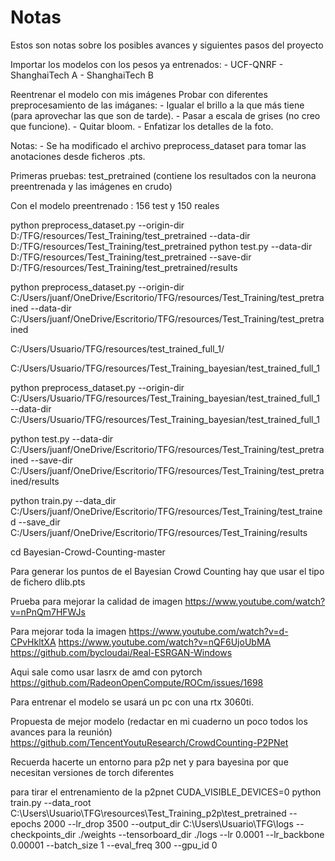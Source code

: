 # Notas
Estos son notas sobre los posibles avances y siguientes pasos del proyecto

Importar los modelos con los pesos ya entrenados:
    - UCF-QNRF
    - ShanghaiTech A
    - ShanghaiTech B

Reentrenar el modelo con mis imágenes
Probar con diferentes preprocesamiento de las imáganes:
    - Igualar el brillo a la que más tiene (para aprovechar las que son de tarde).
    - Pasar a escala de grises (no creo que funcione).
    - Quitar bloom.
    - Enfatizar los detalles de la foto.

Notas: 
    - Se ha modificado el archivo preprocess_dataset para tomar las anotaciones desde ficheros 
    .pts.

Primeras pruebas: test_pretrained (contiene los resultados con la neurona preentrenada y las imágenes en crudo)

Con el modelo preentrenado : 156 test y 150 reales

python preprocess_dataset.py --origin-dir D:/TFG/resources/Test_Training/test_pretrained --data-dir D:/TFG/resources/Test_Training/test_pretrained
python test.py --data-dir D:/TFG/resources/Test_Training/test_pretrained --save-dir D:/TFG/resources/Test_Training/test_pretrained/results

python preprocess_dataset.py --origin-dir C:/Users/juanf/OneDrive/Escritorio/TFG/resources/Test_Training/test_pretrained --data-dir   C:/Users/juanf/OneDrive/Escritorio/TFG/resources/Test_Training/test_pretrained

C:/Users/Usuario/TFG/resources/test_trained_full_1/

C:/Users/Usuario/TFG/resources/Test_Training_bayesian/test_trained_full_1

python preprocess_dataset.py --origin-dir C:/Users/Usuario/TFG/resources/Test_Training_bayesian/test_trained_full_1 --data-dir   C:/Users/Usuario/TFG/resources/Test_Training_bayesian/test_trained_full_1


python test.py --data-dir C:/Users/juanf/OneDrive/Escritorio/TFG/resources/Test_Training/test_pretrained --save-dir C:/Users/juanf/OneDrive/Escritorio/TFG/resources/Test_Training/test_pretrained/results

python train.py --data_dir C:/Users/juanf/OneDrive/Escritorio/TFG/resources/Test_Training/test_trained --save_dir C:/Users/juanf/OneDrive/Escritorio/TFG/resources/Test_Training/results

 cd Bayesian-Crowd-Counting-master

Para generar los puntos de el Bayesian Crowd Counting hay que usar el tipo de fichero dlib.pts

Prueba para mejorar la calidad de imagen 
https://www.youtube.com/watch?v=nPnQm7HFWJs

Para mejorar toda la imagen
https://www.youtube.com/watch?v=d-CPvHkltXA
https://www.youtube.com/watch?v=nQF6UjoUbMA
https://github.com/bycloudai/Real-ESRGAN-Windows

Aqui sale como usar lasrx de amd con pytorch
https://github.com/RadeonOpenCompute/ROCm/issues/1698

Para entrenar el modelo se usará un pc con una rtx 3060ti.

Propuesta de mejor modelo (redactar en mi cuaderno un poco todos los avances para la reunión)
https://github.com/TencentYoutuResearch/CrowdCounting-P2PNet

Recuerda hacerte un entorno para p2p net y para bayesina por que necesitan versiones de torch diferentes

para tirar el entrenamiento de la p2pnet
CUDA_VISIBLE_DEVICES=0 python train.py --data_root C:\\Users\\Usuario\\TFG\\resources\\Test_Training_p2p\\test_pretrained  --epochs 2000     --lr_drop 3500     --output_dir C:\\Users\\Usuario\\TFG\\logs     --checkpoints_dir ./weights     --tensorboard_dir ./logs     --lr 0.0001     --lr_backbone 0.00001     --batch_size 1     --eval_freq 300     --gpu_id 0